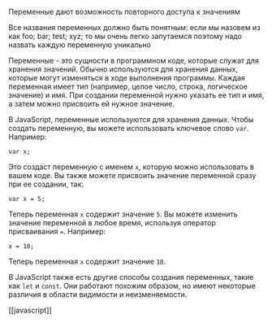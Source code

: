 Переменные дают возможность повторного доступа к значениям

Все названия переменных должно быть понятным: если мы назовем из как foo; bar; test; xyz; то мы очень легко запутаемся поэтому надо назвать каждую переменную уникально 

Переменные - это сущности в программном коде, которые служат для хранения значений. Обычно используются для хранения данных, которые могут изменяться в ходе выполнения программы. Каждая переменная имеет тип (например, целое число, строка, логическое значение) и имя. При создании переменной нужно указать ее тип и имя, а затем можно присвоить ей нужное значение.

В JavaScript, переменные используются для хранения данных. Чтобы создать переменную, вы можете использовать ключевое слово `var`. Например:

`var x;`

Это создаст переменную с именем `x`, которую можно использовать в вашем коде. Вы также можете присвоить значение переменной сразу при ее создании, так:

`var x = 5;`

Теперь переменная `x` содержит значение `5`. Вы можете изменить значение переменной в любое время, используя оператор присваивания `=`. Например:

`x = 10;`

Теперь переменная `x` содержит значение `10`.

В JavaScript также есть другие способы создания переменных, такие как `let` и `const`. Они работают похожим образом, но имеют некоторые различия в области видимости и неизменяемости.


[[javascript]]